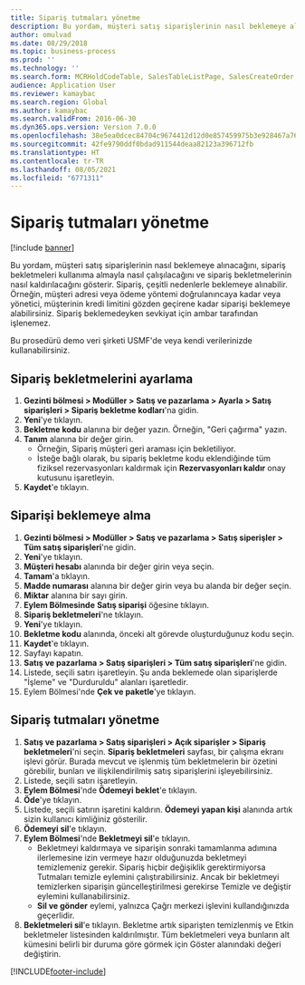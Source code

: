 ```yaml
---
title: Sipariş tutmaları yönetme
description: Bu yordam, müşteri satış siparişlerinin nasıl beklemeye alınacağını, sipariş bekletmeleri kullanıma almayla nasıl çalışılacağını ve sipariş bekletmelerinin nasıl kaldırılacağını gösterir.
author: omulvad
ms.date: 08/29/2018
ms.topic: business-process
ms.prod: ''
ms.technology: ''
ms.search.form: MCRHoldCodeTable, SalesTableListPage, SalesCreateOrder, SalesTable, MCRHoldCodeTrans, MCRHoldCheckOutOverride, MCRHoldCodeTable, MCRItemListCopying, MCRItemListTable, MCROMHoldList
audience: Application User
ms.reviewer: kamaybac
ms.search.region: Global
ms.author: kamaybac
ms.search.validFrom: 2016-06-30
ms.dyn365.ops.version: Version 7.0.0
ms.openlocfilehash: 38e5ea0dcec84704c9674412d12d0e857459975b3e928467a76e9fa677f6cbc1
ms.sourcegitcommit: 42fe9790ddf0bdad911544deaa82123a396712fb
ms.translationtype: HT
ms.contentlocale: tr-TR
ms.lasthandoff: 08/05/2021
ms.locfileid: "6771311"
---
```

# <a name="manage-order-holds"></a>Sipariş tutmaları yönetme

[!include [banner](../../includes/banner.md)]

Bu yordam, müşteri satış siparişlerinin nasıl beklemeye alınacağını, sipariş bekletmeleri kullanıma almayla nasıl çalışılacağını ve sipariş bekletmelerinin nasıl kaldırılacağını gösterir. Sipariş, çeşitli nedenlerle beklemeye alınabilir. Örneğin, müşteri adresi veya ödeme yöntemi doğrulanıncaya kadar veya yönetici, müşterinin kredi limitini gözden geçirene kadar siparişi beklemeye alabilirsiniz. Sipariş beklemedeyken sevkiyat için ambar tarafından işlenemez. 

Bu prosedürü demo veri şirketi USMF'de veya kendi verilerinizde kullanabilirsiniz.


## <a name="set-up-order-holds"></a>Sipariş bekletmelerini ayarlama
1. **Gezinti bölmesi > Modüller > Satış ve pazarlama > Ayarla > Satış siparişleri > Sipariş bekletme kodları**'na gidin.
2. **Yeni**'ye tıklayın.
3. **Bekletme kodu** alanına bir değer yazın. Örneğin, "Geri çağırma" yazın.  
4. **Tanım** alanına bir değer girin.
    - Örneğin, Sipariş müşteri geri araması için bekletiliyor.  
    - İsteğe bağlı olarak, bu sipariş bekletme kodu eklendiğinde tüm fiziksel rezervasyonları kaldırmak için **Rezervasyonları kaldır** onay kutusunu işaretleyin.  
5. **Kaydet**'e tıklayın.

## <a name="place-order-on-hold"></a>Siparişi beklemeye alma
1. **Gezinti bölmesi > Modüller > Satış ve pazarlama > Satış siperişler > Tüm satış siparişleri**'ne gidin.
2. **Yeni**'ye tıklayın.
3. **Müşteri hesabı** alanında bir değer girin veya seçin.
4. **Tamam**'a tıklayın.
5. **Madde numarası** alanına bir değer girin veya bu alanda bir değer seçin.
6. **Miktar** alanına bir sayı girin.
7. **Eylem Bölmesinde** **Satış siparişi** öğesine tıklayın.
8. **Sipariş bekletmeleri**'ne tıklayın.
9. **Yeni**'ye tıklayın.
10. **Bekletme kodu** alanında, önceki alt görevde oluşturduğunuz kodu seçin.
11. **Kaydet**'e tıklayın.
12. Sayfayı kapatın.
13. **Satış ve pazarlama > Satış siparişleri > Tüm satış siparişleri**'ne gidin.
14. Listede, seçili satırı işaretleyin. Şu anda beklemede olan siparişlerde "İşleme" ve "Durduruldu" alanları işaretledir.
15. Eylem Bölmesi'nde **Çek ve paketle**'ye tıklayın.

## <a name="manage-order-holds"></a>Sipariş tutmaları yönetme
1. **Satış ve pazarlama > Satış siparişleri > Açık siparişler > Sipariş bekletmeleri**'ni seçin. **Sipariş bekletmeleri** sayfası, bir çalışma ekranı işlevi görür. Burada mevcut ve işlenmiş tüm bekletmelerin bir özetini görebilir, bunları ve ilişkilendirilmiş satış siparişlerini işleyebilirsiniz.     
2. Listede, seçili satırı işaretleyin.
3. **Eylem Bölmesi**'nde **Ödemeyi beklet**'e tıklayın.
4. **Öde**'ye tıklayın.
5. Listede, seçili satırın işaretini kaldırın. **Ödemeyi yapan kişi** alanında artık sizin kullanıcı kimliğiniz gösterilir.   
6. **Ödemeyi sil**'e tıklayın.
7. **Eylem Bölmesi**'nde **Bekletmeyi sil**'e tıklayın.
    - Bekletmeyi kaldırmaya ve siparişin sonraki tamamlanma adımına ilerlemesine izin vermeye hazır olduğunuzda bekletmeyi temizlemeniz gerekir. Sipariş hiçbir değişiklik gerektirmiyorsa Tutmaları temizle eylemini çalıştırabilirsiniz. Ancak bir bekletmeyi temizlerken siparişin güncelleştirilmesi gerekirse Temizle ve değiştir eylemini kullanabilirsiniz.      
    - **Sil ve gönder** eylemi, yalnızca Çağrı merkezi işlevini kullandığınızda geçerlidir.  
8. **Bekletmeleri sil**'e tıklayın. Bekletme artık siparişten temizlenmiş ve Etkin bekletmeler listesinden kaldırılmıştır. Tüm bekletmeleri veya bunların alt kümesini belirli bir duruma göre görmek için Göster alanındaki değeri değiştirin.     



[!INCLUDE[footer-include](../../../includes/footer-banner.md)]